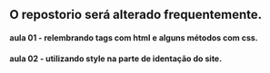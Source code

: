 
## O repostorio será alterado frequentemente.

#### aula 01 - relembrando tags com html e alguns métodos com css.

#### aula 02 - utilizando style na parte de identação do site.
